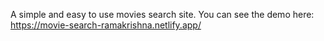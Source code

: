 A simple and easy to use movies search site.
You can see the demo here: https://movie-search-ramakrishna.netlify.app/
